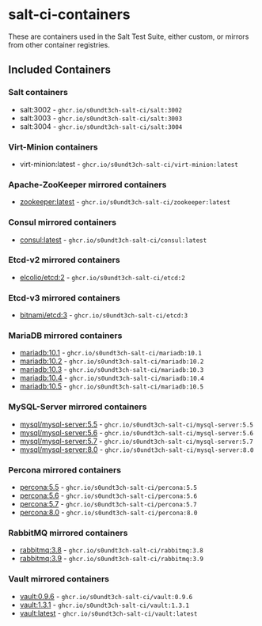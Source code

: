 # salt-ci-containers

These are containers used in the Salt Test Suite, either custom, or mirrors from other container registries.

## Included Containers


### Salt containers

- salt:3002 - `ghcr.io/s0undt3ch-salt-ci/salt:3002`
- salt:3003 - `ghcr.io/s0undt3ch-salt-ci/salt:3003`
- salt:3004 - `ghcr.io/s0undt3ch-salt-ci/salt:3004`


### Virt-Minion containers

- virt-minion:latest - `ghcr.io/s0undt3ch-salt-ci/virt-minion:latest`


### Apache-ZooKeeper mirrored containers

- [zookeeper:latest](https://hub.docker.com/r/_/zookeeper/tags?name=latest) - `ghcr.io/s0undt3ch-salt-ci/zookeeper:latest`


### Consul mirrored containers

- [consul:latest](https://hub.docker.com/r/_/consul/tags?name=latest) - `ghcr.io/s0undt3ch-salt-ci/consul:latest`


### Etcd-v2 mirrored containers

- [elcolio/etcd:2](https://hub.docker.com/r/elcolio/etcd/tags?name=latest) - `ghcr.io/s0undt3ch-salt-ci/etcd:2`


### Etcd-v3 mirrored containers

- [bitnami/etcd:3](https://hub.docker.com/r/bitnami/etcd/tags?name=3) - `ghcr.io/s0undt3ch-salt-ci/etcd:3`


### MariaDB mirrored containers

- [mariadb:10.1](https://hub.docker.com/r/_/mariadb/tags?name=10.1) - `ghcr.io/s0undt3ch-salt-ci/mariadb:10.1`
- [mariadb:10.2](https://hub.docker.com/r/_/mariadb/tags?name=10.2) - `ghcr.io/s0undt3ch-salt-ci/mariadb:10.2`
- [mariadb:10.3](https://hub.docker.com/r/_/mariadb/tags?name=10.3) - `ghcr.io/s0undt3ch-salt-ci/mariadb:10.3`
- [mariadb:10.4](https://hub.docker.com/r/_/mariadb/tags?name=10.4) - `ghcr.io/s0undt3ch-salt-ci/mariadb:10.4`
- [mariadb:10.5](https://hub.docker.com/r/_/mariadb/tags?name=10.5) - `ghcr.io/s0undt3ch-salt-ci/mariadb:10.5`


### MySQL-Server mirrored containers

- [mysql/mysql-server:5.5](https://hub.docker.com/r/mysql/mysql-server/tags?name=5.5) - `ghcr.io/s0undt3ch-salt-ci/mysql-server:5.5`
- [mysql/mysql-server:5.6](https://hub.docker.com/r/mysql/mysql-server/tags?name=5.6) - `ghcr.io/s0undt3ch-salt-ci/mysql-server:5.6`
- [mysql/mysql-server:5.7](https://hub.docker.com/r/mysql/mysql-server/tags?name=5.7) - `ghcr.io/s0undt3ch-salt-ci/mysql-server:5.7`
- [mysql/mysql-server:8.0](https://hub.docker.com/r/mysql/mysql-server/tags?name=8.0) - `ghcr.io/s0undt3ch-salt-ci/mysql-server:8.0`


### Percona mirrored containers

- [percona:5.5](https://hub.docker.com/r/_/percona/tags?name=5.5) - `ghcr.io/s0undt3ch-salt-ci/percona:5.5`
- [percona:5.6](https://hub.docker.com/r/_/percona/tags?name=5.6) - `ghcr.io/s0undt3ch-salt-ci/percona:5.6`
- [percona:5.7](https://hub.docker.com/r/_/percona/tags?name=5.7) - `ghcr.io/s0undt3ch-salt-ci/percona:5.7`
- [percona:8.0](https://hub.docker.com/r/_/percona/tags?name=8.0) - `ghcr.io/s0undt3ch-salt-ci/percona:8.0`


### RabbitMQ mirrored containers

- [rabbitmq:3.8](https://hub.docker.com/r/_/rabbitmq/tags?name=3.8) - `ghcr.io/s0undt3ch-salt-ci/rabbitmq:3.8`
- [rabbitmq:3.9](https://hub.docker.com/r/_/rabbitmq/tags?name=3.9) - `ghcr.io/s0undt3ch-salt-ci/rabbitmq:3.9`


### Vault mirrored containers

- [vault:0.9.6](https://hub.docker.com/r/_/vault/tags?name=0.9.6) - `ghcr.io/s0undt3ch-salt-ci/vault:0.9.6`
- [vault:1.3.1](https://hub.docker.com/r/_/vault/tags?name=1.3.1) - `ghcr.io/s0undt3ch-salt-ci/vault:1.3.1`
- [vault:latest](https://hub.docker.com/r/_/vault/tags?name=latest) - `ghcr.io/s0undt3ch-salt-ci/vault:latest`

